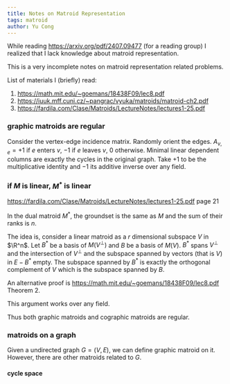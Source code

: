 ```yaml
---
title: Notes on Matroid Representation
tags: matroid
author: Yu Cong
---
```


While reading <https://arxiv.org/pdf/2407.09477> (for a reading group) I realized that I lack knowledge about matroid representation.

This is a very incomplete notes on matroid representation related problems.

List of materials I (briefly) read:

1. <https://math.mit.edu/~goemans/18438F09/lec8.pdf>
2. <https://iuuk.mff.cuni.cz/~pangrac/vyuka/matroids/matroid-ch2.pdf>
3. <https://fardila.com/Clase/Matroids/LectureNotes/lectures1-25.pdf>

### graphic matroids are regular

Consider the vertex-edge incidence matrix. Randomly orient the edges. $A_{v,e}=+1$ if $e$ enters $v$, $-1$ if $e$ leaves $v$, $0$ otherwise. Minimal linear dependent columns are exactly the cycles in the original graph. Take $+1$ to be the multiplicative identity and $-1$ its additive inverse over any field.

### if $M$ is linear, $M^*$ is linear

<https://fardila.com/Clase/Matroids/LectureNotes/lectures1-25.pdf> page 21

In the dual matroid $M^*$, the groundset is the same as $M$ and the sum of their ranks is $n$.

The idea is, consider a linear matroid as a $r$ dimensional subspace $V$ in $\R^n$. Let $B^*$ be a basis of $M(V^\bot)$ and $B$ be a basis of $M(V)$.
$B^*$ spans $V^\bot$ and the intersection of $V^\bot$ and the subspace spanned by vectors (that is $V$) in $E-B^*$ empty. The subspace spanned by $B^*$ is exactly the orthogonal complement of $V$ which is the subspace spanned by $B$.

An alternative proof is <https://math.mit.edu/~goemans/18438F09/lec8.pdf> Theorem 2.

This argument works over any field.

Thus both graphic matroids and cographic matroids are regular.

### matroids on a graph

Given a undirected graph $G=(V,E)$, we can define graphic matroid on it. However, there are other matroids related to $G$.

#### cycle space

